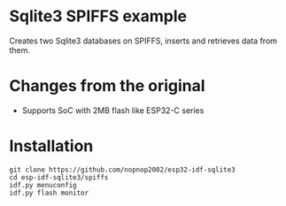 # Sqlite3 SPIFFS example
Creates two Sqlite3 databases on SPIFFS, inserts and retrieves data from them.

# Changes from the original   
- Supports SoC with 2MB flash like ESP32-C series   

# Installation
```
git clone https://github.com/nopnop2002/esp32-idf-sqlite3
cd esp-idf-sqlite3/spiffs
idf.py menuconfig
idf.py flash monitor
```

